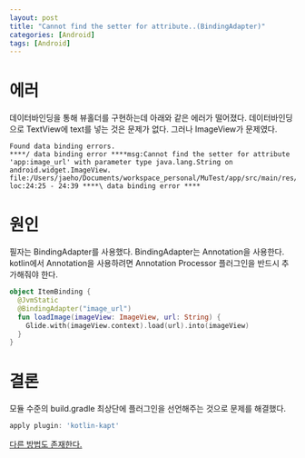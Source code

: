 ```yaml
---
layout: post
title: "Cannot find the setter for attribute..(BindingAdapter)"
categories: [Android]
tags: [Android]
---
```


# 에러

데이터바인딩을 통해 뷰홀더를 구현하는데 아래와 같은 에러가 떨어졌다. 데이터바인딩으로 TextView에 text를 넣는 것은 문제가 없다. 그러나 ImageView가 문제였다.

```
Found data binding errors.
****/ data binding error ****msg:Cannot find the setter for attribute 'app:image_url' with parameter type java.lang.String on android.widget.ImageView. file:/Users/jaeho/Documents/workspace_personal/MuTest/app/src/main/res/layout/item_all.xml loc:24:25 - 24:39 ****\ data binding error ****
```

# 원인

필자는 BindingAdapter를 사용했다. BindingAdapter는 Annotation을 사용한다. kotlin에서 Annotation을 사용하려면 Annotation Processor 플러그인을 반드시 추가해줘야 한다.

```kotlin
object ItemBinding {
  @JvmStatic
  @BindingAdapter("image_url")
  fun loadImage(imageView: ImageView, url: String) {
    Glide.with(imageView.context).load(url).into(imageView)
  }
}
```

# 결론

모듈 수준의 build.gradle 최상단에 플러그인을 선언해주는 것으로 문제를 해결했다.

```groovy
apply plugin: 'kotlin-kapt'
```

[다른 방법도 존재한다.](https://kotlinlang.org/docs/reference/kapt.html)


